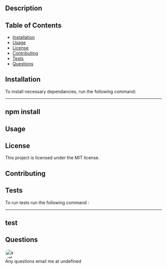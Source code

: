 # 

## Description



## Table of Contents

* [Installation](#installation)
* [Usage](#usage)
* [License](#license)
* [Contributing](#contributing)
* [Tests](#tests)
* [Questions](#questions)

## Installation

To install necessary dependancies, run the following command: 

---
npm install
---

## Usage



## License

This project is licensed under the MIT license.

## Contributing



## Tests

To run tests run the following command :

---
test
---

## Questions
<img src='undefined' alt='avatar' style='border-radius: 16px' width='30'/><br>Any questions email me at undefined